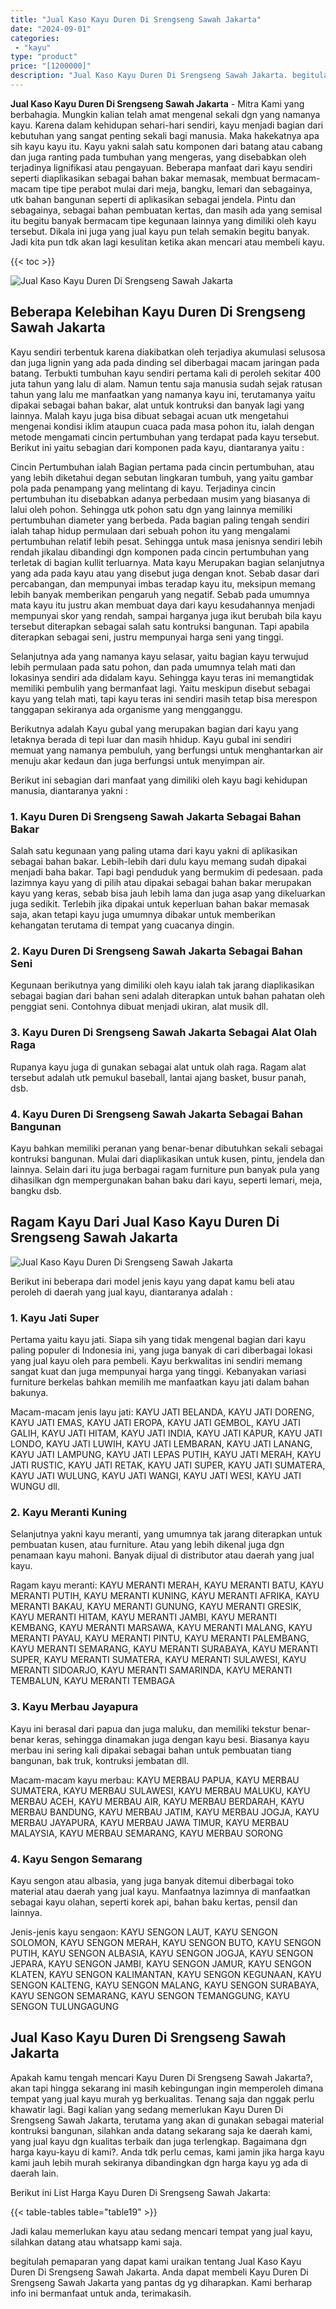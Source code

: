 ```yaml
---
title: "Jual Kaso Kayu Duren Di Srengseng Sawah Jakarta"
date: "2024-09-01"
categories:
 - "kayu"
type: "product"
price: "[1200000]"
description: "Jual Kaso Kayu Duren Di Srengseng Sawah Jakarta. begitulah pemaparan yang dapat kami uraikan tentang Jual Kaso Kayu Duren Di Srengseng Sawah Jakarta. Anda da..."
---
```


**Jual Kaso Kayu Duren Di Srengseng Sawah Jakarta** - Mitra Kami yang berbahagia. Mungkin kalian telah amat mengenal sekali dgn yang namanya kayu. Karena dalam kehidupan sehari-hari sendiri, kayu menjadi bagian dari kebutuhan yang sangat penting sekali bagi manusia. Maka hakekatnya apa sih kayu kayu itu. Kayu yakni salah satu komponen dari batang atau cabang dan juga ranting pada tumbuhan yang mengeras, yang disebabkan oleh terjadinya lignifikasi atau pengayuan. Beberapa manfaat dari kayu sendiri seperti diaplikasikan sebagai bahan bakar memasak, membuat bermacam-macam tipe tipe perabot mulai dari meja, bangku, lemari dan sebagainya, utk bahan bangunan seperti di aplikasikan sebagai jendela. Pintu dan sebagainya, sebagai bahan pembuatan kertas, dan masih ada yang semisal itu begitu banyak bermacam tipe kegunaan lainnya yang dimiliki oleh kayu tersebut. Dikala ini juga yang jual kayu pun telah semakin begitu banyak. Jadi kita pun tdk akan lagi kesulitan ketika akan mencari atau membeli kayu.

{{< toc >}}

![Jual Kaso Kayu Duren Di Srengseng Sawah Jakarta](/images/kayu/kayu33.jpg)

## Beberapa Kelebihan Kayu Duren Di Srengseng Sawah Jakarta

Kayu sendiri terbentuk karena diakibatkan oleh terjadiya akumulasi selusosa dan juga lignin yang ada pada dinding sel diberbagai macam jaringan pada batang. Terbukti tumbuhan kayu sendiri pertama kali di peroleh sekitar 400 juta tahun yang lalu di alam. Namun tentu saja manusia sudah sejak ratusan tahun yang lalu me manfaatkan yang namanya kayu ini, terutamanya yaitu dipakai sebagai bahan bakar, alat untuk kontruksi dan banyak lagi yang lainnya. Malah kayu juga bisa dibuat sebagai acuan utk mengetahui mengenai kondisi iklim ataupun cuaca pada masa pohon itu, ialah dengan metode mengamati cincin pertumbuhan yang terdapat pada kayu tersebut. Berikut ini yaitu sebagian dari komponen pada kayu, diantaranya yaitu :

Cincin Pertumbuhan ialah Bagian pertama pada cincin pertumbuhan, atau yang lebih diketahui degan sebutan lingkaran tumbuh, yang yaitu gambar pola pada penampang yang melintang di kayu. Terjadinya cincin pertumbuhan itu disebabkan adanya perbedaan musim yang biasanya di lalui oleh pohon. Sehingga utk pohon satu dgn yang lainnya memiliki pertumbuhan diameter yang berbeda. Pada bagian paling tengah sendiri ialah tahap hidup permulaan dari sebuah pohon itu yang mengalami pertumbuhan relatif lebih pesat. Sehingga untuk masa jenisnya sendiri lebih rendah jikalau dibandingi dgn komponen pada cincin pertumbuhan yang terletak di bagian kullit terluarnya. Mata kayu Merupakan bagian selanjutnya yang ada pada kayu atau yang disebut juga dengan knot. Sebab dasar dari percabangan, dan mempunyai imbas teradap kayu itu, meksipun memang lebih banyak memberikan pengaruh yang negatif. Sebab pada umumnya mata kayu itu justru akan membuat daya dari kayu kesudahannya menjadi mempunyai skor yang rendah, sampai harganya juga ikut berubah bila kayu tersebut diterapkan sebagai salah satu kontruksi bangunan. Tapi apabila diterapkan sebagai seni, justru mempunyai harga seni yang tinggi.

Selanjutnya ada yang namanya kayu selasar, yaitu bagian kayu terwujud lebih permulaan pada satu pohon, dan pada umumnya telah mati dan lokasinya sendiri ada didalam kayu. Sehingga kayu teras ini memangtidak memiliki pembulih yang bermanfaat lagi. Yaitu meskipun disebut sebagai kayu yang telah mati, tapi kayu teras ini sendiri masih tetap bisa merespon tanggapan sekiranya ada organisme yang mengganggu.

Berikutnya adalah Kayu gubal yang merupakan bagian dari kayu yang letaknya berada di tepi luar dan masih hhidup. Kayu gubal ini sendiri memuat yang namanya pembuluh, yang berfungsi untuk menghantarkan air menuju akar kedaun dan juga berfungsi untuk menyimpan air.

Berikut ini sebagian dari manfaat yang dimiliki oleh kayu bagi kehidupan manusia, diantaranya yakni :

### 1\. Kayu Duren Di Srengseng Sawah Jakarta Sebagai Bahan Bakar

Salah satu kegunaan yang paling utama dari kayu yakni di aplikasikan sebagai bahan bakar. Lebih-lebih dari dulu kayu memang sudah dipakai menjadi baha bakar. Tapi bagi penduduk yang bermukim di pedesaan. pada lazimnya kayu yang di pilih atau dipakai sebagai bahan bakar merupakan kayu yang keras, sebab bisa jauh lebih lama dan juga asap yang dikeluarkan juga sedikit. Terlebih jika dipakai untuk keperluan bahan bakar memasak saja, akan tetapi kayu juga umumnya dibakar untuk memberikan kehangatan terutama di tempat yang cuacanya dingin.

### 2\. Kayu Duren Di Srengseng Sawah Jakarta Sebagai Bahan Seni

Kegunaan berikutnya yang dimiliki oleh kayu ialah tak jarang diaplikasikan sebagai bagian dari bahan seni adalah diterapkan untuk bahan pahatan oleh penggiat seni. Contohnya dibuat menjadi ukiran, alat musik dll.

### 3\. Kayu Duren Di Srengseng Sawah Jakarta Sebagai Alat Olah Raga

Rupanya kayu juga di gunakan sebagai alat untuk olah raga. Ragam alat tersebut adalah utk pemukul baseball, lantai ajang basket, busur panah, dsb.

### 4\. Kayu Duren Di Srengseng Sawah Jakarta Sebagai Bahan Bangunan

Kayu bahkan memiliki peranan yang benar-benar dibutuhkan sekali sebagai kontruksi bangunan. Mulai dari diaplikasikan untuk kusen, pintu, jendela dan lainnya. Selain dari itu juga berbagai ragam furniture pun banyak pula yang dihasilkan dgn mempergunakan bahan baku dari kayu, seperti lemari, meja, bangku dsb.

## Ragam Kayu Dari Jual Kaso Kayu Duren Di Srengseng Sawah Jakarta

![Jual Kaso Kayu Duren Di Srengseng Sawah Jakarta](/images/kayu/kayu15.jpg)

Berikut ini beberapa dari model jenis kayu yang dapat kamu beli atau peroleh di daerah yang jual kayu, diantaranya adalah :

### 1\. Kayu Jati Super

Pertama yaitu kayu jati. Siapa sih yang tidak mengenal bagian dari kayu paling populer di Indonesia ini, yang juga banyak di cari diberbagai lokasi yang jual kayu oleh para pembeli. Kayu berkwalitas ini sendiri memang sangat kuat dan juga mempunyai harga yang tinggi. Kebanyakan variasi furniture berkelas bahkan memilih me manfaatkan kayu jati dalam bahan bakunya.

Macam-macam jenis layu jati: KAYU JATI BELANDA, KAYU JATI DORENG, KAYU JATI EMAS, KAYU JATI EROPA, KAYU JATI GEMBOL, KAYU JATI GALIH, KAYU JATI HITAM, KAYU JATI INDIA, KAYU JATI KAPUR, KAYU JATI LONDO, KAYU JATI LUWIH, KAYU JATI LEMBARAN, KAYU JATI LANANG, KAYU JATI LAMPUNG, KAYU JATI LEPAS PUTIH, KAYU JATI MERAH, KAYU JATI RUSTIC, KAYU JATI RETAK, KAYU JATI SUPER, KAYU JATI SUMATERA, KAYU JATI WULUNG, KAYU JATI WANGI, KAYU JATI WESI, KAYU JATI WUNGU dll.

### 2\. Kayu Meranti Kuning

Selanjutnya yakni kayu meranti, yang umumnya tak jarang diterapkan untuk pembuatan kusen, atau furniture. Atau yang lebih dikenal juga dgn penamaan kayu mahoni. Banyak dijual di distributor atau daerah yang jual kayu.

Ragam kayu meranti: KAYU MERANTI MERAH, KAYU MERANTI BATU, KAYU MERANTI PUTIH, KAYU MERANTI KUNING, KAYU MERANTI AFRIKA, KAYU MERANTI BAKAU, KAYU MERANTI GUNUNG, KAYU MERANTI GRESIK, KAYU MERANTI HITAM, KAYU MERANTI JAMBI, KAYU MERANTI KEMBANG, KAYU MERANTI MARSAWA, KAYU MERANTI MALANG, KAYU MERANTI PAYAU, KAYU MERANTI PINTU, KAYU MERANTI PALEMBANG, KAYU MERANTI SEMARANG, KAYU MERANTI SURABAYA, KAYU MERANTI SUPER, KAYU MERANTI SUMATERA, KAYU MERANTI SULAWESI, KAYU MERANTI SIDOARJO, KAYU MERANTI SAMARINDA, KAYU MERANTI TEMBALUN, KAYU MERANTI TEMBAGA

### 3\. Kayu Merbau Jayapura

Kayu ini berasal dari papua dan juga maluku, dan memiliki tekstur benar-benar keras, sehingga dinamakan juga dengan kayu besi. Biasanya kayu merbau ini sering kali dipakai sebagai bahan untuk pembuatan tiang bangunan, bak truk, kontruksi jembatan dll.

Macam-macam kayu merbau: KAYU MERBAU PAPUA, KAYU MERBAU SUMATERA, KAYU MERBAU SULAWESI, KAYU MERBAU MALUKU, KAYU MERBAU ACEH, KAYU MERBAU AIR, KAYU MERBAU BERDARAH, KAYU MERBAU BANDUNG, KAYU MERBAU JATIM, KAYU MERBAU JOGJA, KAYU MERBAU JAYAPURA, KAYU MERBAU JAWA TIMUR, KAYU MERBAU MALAYSIA, KAYU MERBAU SEMARANG, KAYU MERBAU SORONG

### 4\. Kayu Sengon Semarang

Kayu sengon atau albasia, yang juga banyak ditemui diberbagai toko material atau daerah yang jual kayu. Manfaatnya lazimnya di manfaatkan sebagai kayu olahan, seperti korek api, bahan baku kertas, pensil dan lainnya.

Jenis-jenis kayu sengaon: KAYU SENGON LAUT, KAYU SENGON SOLOMON, KAYU SENGON MERAH, KAYU SENGON BUTO, KAYU SENGON PUTIH, KAYU SENGON ALBASIA, KAYU SENGON JOGJA, KAYU SENGON JEPARA, KAYU SENGON JAMBI, KAYU SENGON JAMUR, KAYU SENGON KLATEN, KAYU SENGON KALIMANTAN, KAYU SENGON KEGUNAAN, KAYU SENGON KALTENG, KAYU SENGON MALANG, KAYU SENGON SURABAYA, KAYU SENGON SEMARANG, KAYU SENGON TEMANGGUNG, KAYU SENGON TULUNGAGUNG

## Jual Kaso Kayu Duren Di Srengseng Sawah Jakarta

Apakah kamu tengah mencari Kayu Duren Di Srengseng Sawah Jakarta?, akan tapi hingga sekarang ini masih kebingungan ingin memperoleh dimana tempat yang jual kayu murah yg berkualitas. Tenang saja dan nggak perlu khawatir lagi. Bagi kalian yang sedang memerlukan Kayu Duren Di Srengseng Sawah Jakarta, terutama yang akan di gunakan sebagai material kontruksi bangunan, silahkan anda datang sekarang saja ke daerah kami, yang jual kayu dgn kualitas terbaik dan juga terlengkap. Bagaimana dgn harga kayu-kayu di kami?. Anda tdk perlu cemas, kami jamin jika harga kayu kami jauh lebih murah sekiranya dibandingkan dgn harga kayu yg ada di daerah lain.

Berikut ini List Harga Kayu Duren Di Srengseng Sawah Jakarta:

{{< table-tables table="table19" >}}

Jadi kalau memerlukan kayu atau sedang mencari tempat yang jual kayu, silahkan datang atau whatsapp kami saja.

begitulah pemaparan yang dapat kami uraikan tentang Jual Kaso Kayu Duren Di Srengseng Sawah Jakarta. Anda dapat membeli Kayu Duren Di Srengseng Sawah Jakarta yang pantas dg yg diharapkan. Kami berharap info ini bermanfaat untuk anda, terimakasih.

